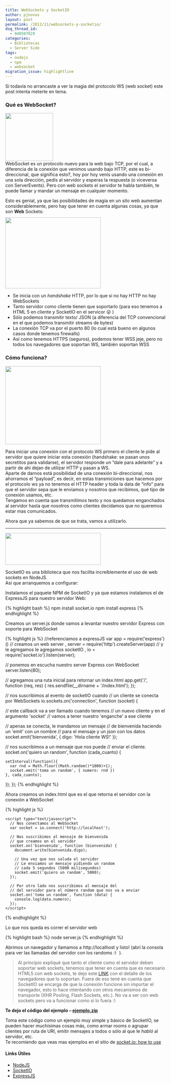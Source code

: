 ```yaml
---
title: WebSockets y SocketIO
author: pjnovas
layout: post
permalink: /2012/11/websockets-y-socketio/
dsq_thread_id:
  - 940507029
categories:
  - Bibliotecas
  - Server Side
tags:
  - nodejs
  - npm
  - websocket
migration_issue: highlightline
---
```

Si todavía no arrancaste a ver la magia del protocolo WS (web socket) este post intenta meterte en tema.

### Qué es WebSocket?

[<img src="http://fernetjs.com/wp-content/uploads/2012/11/ws_logo-150x150.png" alt="" title="ws_logo" width="150" height="150" class="alignleft size-thumbnail wp-image-3024" />][1]  
WebSocket es un protocolo nuevo para la web bajo TCP, por el cual, a diferencia de la conexión que venimos usando bajo HTTP, este es bi-direccional, que significa esto?, hoy por hoy venís usando una conexión en una sola dirección, pedís al servidor y esperas la respuesta (o viceversa con ServerEvents). Pero con web sockets el servidor te habla también, te puede llamar y mandar un mensaje en cualquier momento.

Esto es genial, ya que las posibilidades de magia en un sito web aumentan considerablemente, pero hay que tener en cuenta algunas cosas, ya que son **Web** Sockets:  
[<img src="http://fernetjs.com/wp-content/uploads/2012/11/cables21-300x223.jpg" alt="" title="cables21" width="300" height="223" class="alignleft size-medium wp-image-3042" style="margin-right: 30px; margin-top: 10px;" />][2]

  * Se inicia con un *handshake* HTTP, por lo que si no hay HTTP no hay WebSockets
  * Tanto servidor como cliente tienen que soportarlo (para eso tenemos a HTML 5 en cliente y SocketIO en el servicor 😛 )
  * Sólo podemos transmitir texto/ JSON (a diferencia del TCP convencional en el que podemos transmitir streams de bytes)
  * La conexión TCP va por el puerto 80 (lo cual está bueno en algunos casos donde tenemos firewalls)
  * Así como tenemos HTTPS (seguros), podemos tener WSS jeje, pero no todos los navegadores que soportan WS, también soportan WSS



### Cómo funciona?

[<img src="http://fernetjs.com/wp-content/uploads/2012/11/websocket-lifecycle-300x245.png" alt="" title="websocket-lifecycle" width="300" height="245" class="alignright size-medium wp-image-3022" />][3]

Para iniciar una conexión con el protocolo WS primero el cliente le pide al servidor que quiere iniciar esta conexión (handshake: se pasan unos secretitos para validarse), el servidor responde un &#8220;dale para adelante&#8221; y a partir de ahí dejan de utilizar HTTP y pasan a WS.  
Aparte de darnos está posibilidad de una conexión bi-direccional, nos ahorramos el &#8220;payload&#8221;, es decir, en estas transmiciones que hacemos por el protocolo ws ya no tenemos el HTTP header y toda la data de &#8220;info&#8221; para que el servidor sepa que le enviamos y nosotros que recibimos, qué tipo de conexión usamos, etc.  
Tengamos en cuenta que transmitimos texto y nos quedamos enganchados al servidor hasta que nosotros como clientes decidamos que no queremos estar mas comunicados.

Ahora que ya sabemos de que se trata, vamos a utilizarlo.

* * *

[<img src="http://fernetjs.com/wp-content/uploads/2012/11/socketio_logo.png" alt="" title="socketio_logo" style="width: 300px; height: 100px;" class="aligncenter size-thumbnail wp-image-3025" />][4]</p> 

SocketIO es una biblioteca que nos facilita increíblemente el uso de web sockets en NodeJS.  
Así que arranquemos a configurar:

Instalamos el paquete NPM de SocketIO y ya que estamos instalamos el de ExpressJS para nuestro servidor Web:

{% highlight bash %}
npm install socket.io
npm install express
 {% endhighlight %}

Creamos un server.js donde vamos a levantar nuestro servidor Express con soporte para WebSocket

<!--highlight:[6,18,27,31,35]-->
{% highlight js %}
//referenciamos a expressJS
var app = require('express')()
  // creamos un web server
  , server = require('http').createServer(app)
  // y le agregamos le agregamos socketIO
  , io = require('socket.io').listen(server);

// ponemos en escucha nuestro server Express con WebSocket
server.listen(80);

// agregamos una ruta inicial para retornar un index.html
app.get('/', function (req, res) {
  res.sendfile(__dirname + '/index.html');
});

// nos suscribimos al evento de socketIO cuando 
// un cliente se conecta por WebSockets
io.sockets.on('connection', function (socket) {

  // este callback va a ser llamado cuando tenemos
  // un nuevo cliente y en el argumento 'socket'
  // vamos a tener nuestro 'enganche' a ese cliente  

  // apenas se conecta, le mandamos un mensaje
  // de bienvenida haciendo un 'emit' con un nombre
  // para el mensaje y un json con los datos
  socket.emit('bienvenida', { digo: 'Hola cliente WS!' });

  // nos suscribimos a un mensaje que nos puede 
  // enviar el cliente.
  socket.on('quiero un random', function (cada_cuanto) {

    setInterval(function(){
      var rnd = Math.floor((Math.random()*1000)+1);
      socket.emit('toma un random', { numero: rnd })
    }, cada_cuanto);

  });
});
 {% endhighlight %}

Ahora creamos un index.html que es el que retorna el servidor con la conexión a WebSocket

<!--highlight:[6,10,14,20,25]-->
{% highlight js %}
<!DOCTYPE html>
<html>
  <head>
    <!-- Este script no existe!, y está bien que así sea, ya que lo genera 
         SocketIO automáticamente al recibir el pedido del archivo -->
    <script src="/socket.io/socket.io.js" type="text/javascript"></script>

    <script type="text/javascript">
      // Nos conectamos al WebSocket
      var socket = io.connect('http://localhost');

      // Nos suscribimos al mensaje de bienvenida 
      // que creamos en el servidor
      socket.on('bienvenida', function (bienvenida) {
        document.write(bienvenida.digo);
        
        // Una vez que nos saluda el servidor
        // Le enviamos un mensaje pidiendo un random 
        // cada 5 segundos (5000 milisegundos)
        socket.emit('quiero un random', 5000);
      });

      // Por otro lado nos suscribimos al mensaje del
      // del servidor para el número random que nos va a enviar
      socket.on('toma un random', function (data) {
        console.log(data.numero);
      }); 
    </script>
  </head>
  <body>
    <!-- acá toda la magia en HTML -->
  <body/>
</html>
 {% endhighlight %}

Lo que nos queda es correr el servidor web

{% highlight bash %}
node server.js
 {% endhighlight %}

Abrimos un navegador y llamamos a http://localhost y listo! (abrí la consola para ver las llamadas del servidor con los randoms <img src="http://fernetjs.com/wp-includes/images/smilies/simple-smile.png" alt=":)" class="wp-smiley" style="height: 1em; max-height: 1em;" /> ).

> Al principio expliqué que tanto el cliente como el servidor deben soportar web sockets, tenemos que tener en cuenta que es necesario HTML5 con web sockets, te dejo este [LINK][5] con el detalle de los navegadores que lo soportan. Fuera de eso tené en cuenta que SocketIO se encarga de que la conexión funcione sin importar el navegador, esto lo hace intentando con otros mecanismos de transporte (XHR Pooling, Flash Sockets, etc.). No va a ser con web sockets pero va a funcionar como si lo fuera <img src="http://fernetjs.com/wp-includes/images/smilies/simple-smile.png" alt=":)" class="wp-smiley" style="height: 1em; max-height: 1em;" /> 

**Te dejo el código del ejemplo &#8211; [ejemplo.zip][6]**

Toma este código como un ejemplo muy simple y básico de SocketIO, se pueden hacer muchísimas cosas más, como armar rooms o agrupar clientes por ruta de URI, emitir mensajes a todos o sólo al que le *habló* al servidor, etc.  
Te recomiendo que veas mas ejemplos en el sitio de [socket.io: how to use][7]

#### Links Útiles

  * [NodeJS][8]
  * [SocketIO][9]
  * [ExpressJS][10]

 [1]: http://fernetjs.com/wp-content/uploads/2012/11/ws_logo.png
 [2]: http://fernetjs.com/wp-content/uploads/2012/11/cables21.jpg
 [3]: http://fernetjs.com/wp-content/uploads/2012/11/websocket-lifecycle.png
 [4]: http://fernetjs.com/wp-content/uploads/2012/11/socketio_logo.png
 [5]: http://caniuse.com/#feat=websockets
 [6]: http://fernetjs.com/wp-content/uploads/2012/11/ejemplo.zip
 [7]: http://socket.io/#how-to-use
 [8]: http://nodejs.org/ "NodeJS"
 [9]: http://socket.io/ "SocketIO"
 [10]: http://expressjs.com/ "ExpressJS"